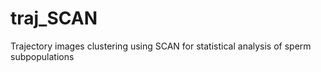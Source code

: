 # traj_SCAN
Trajectory images clustering using SCAN for statistical analysis of sperm subpopulations
